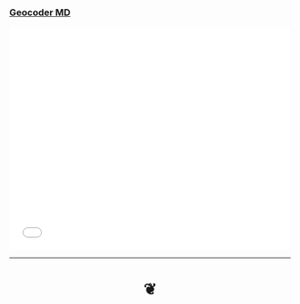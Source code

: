 

### [Geocoder MD]( #menu-geocoder.md )

<iframe id = "ifrGeocoder" src = "geocoder.html" width = "100%" height = "400" frameBorder = "0" ></iframe>


***

<h1 style=text-align:center; > &#x2766; </h1>